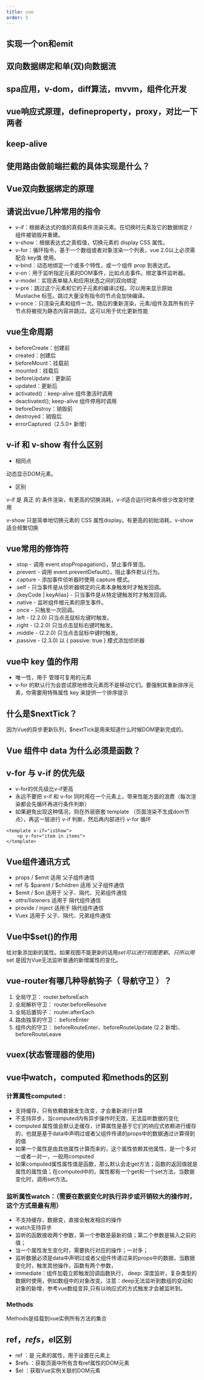 ```yaml
---
title: vue
order: 5
---
```


## 实现一个on和emit
## 双向数据绑定和单(双)向数据流
## spa应用，v-dom，diff算法，mvvm，组件化开发
## vue响应式原理，defineproperty，proxy，对比一下两者
## keep-alive
## 使用路由做前端拦截的具体实现是什么？
## Vue双向数据绑定的原理
## 请说出vue几种常用的指令
- v-if：根据表达式的值的真假条件渲染元素。在切换时元素及它的数据绑定 / 组件被销毁并重建。
- v-show：根据表达式之真假值，切换元素的 display CSS 属性。
- v-for：循环指令，基于一个数组或者对象渲染一个列表，vue 2.0以上必须需配合 key值 使用。
- v-bind：动态地绑定一个或多个特性，或一个组件 prop 到表达式。
- v-on：用于监听指定元素的DOM事件，比如点击事件。绑定事件监听器。
- v-model：实现表单输入和应用状态之间的双向绑定
- v-pre：跳过这个元素和它的子元素的编译过程。可以用来显示原始 Mustache 标签。跳过大量没有指令的节点会加快编译。
- v-once：只渲染元素和组件一次。随后的重新渲染，元素/组件及其所有的子节点将被视为静态内容并跳过。这可以用于优化更新性能

## vue生命周期
- beforeCreate：创建前
- created：创建后
- beforeMount：挂载前
- mounted：挂载后
- beforeUpdate：更新前
- updated：更新后
- activated()：keep-alive 组件激活时调用
- deactivated(); keep-alive 组件停用时调用
- beforeDestroy：销毁前
- destroyed：销毁后
- errorCaptured（2.5.0+ 新增）

## v-if 和 v-show 有什么区别
- 相同点

动态显示DOM元素。

- 区别

v-if 是 真正 的 条件渲染，有更高的切换消耗，v-if适合运行时条件很少改变时使用

v-show 只是简单地切换元素的 CSS 属性display。有更高的初始消耗，v-show适合频繁切换

## vue常用的修饰符
- .stop - 调用 event.stopPropagation()，禁止事件冒泡。
- .prevent - 调用 event.preventDefault()，阻止事件默认行为。
- .capture - 添加事件侦听器时使用 capture 模式。
- .self - 只当事件是从侦听器绑定的元素本身触发时才触发回调。
- .{keyCode | keyAlias} - 只当事件是从特定键触发时才触发回调。
- .native - 监听组件根元素的原生事件。
- .once - 只触发一次回调。
- .left - (2.2.0) 只当点击鼠标左键时触发。
- .right - (2.2.0) 只当点击鼠标右键时触发。
- .middle - (2.2.0) 只当点击鼠标中键时触发。
- .passive - (2.3.0) 以 { passive: true } 模式添加侦听器

## vue中 key 值的作用
- 唯一性，用于 管理可复用的元素
- v-for 的默认行为会尝试原地修改元素而不是移动它们。要强制其重新排序元素，你需要用特殊属性 key 来提供一个排序提示

## 什么是$nextTick？
因为Vue的异步更新队列，$nextTick是用来知道什么时候DOM更新完成的。

## Vue 组件中 data 为什么必须是函数？

## v-for 与 v-if 的优先级
- v-for的优先级比v-if更高
- 永远不要把 v-if 和 v-for 同时用在一个元素上，带来性能方面的浪费（每次渲染都会先循环再进行条件判断）
- 如果避免出现这种情况，则在外层嵌套 template （页面渲染不生成dom节点），再这一层进行 v-if 判断，然后再内部进行 v-for 循环

```
<template v-if="isShow">
    <p v-for="item in items">
</template>
```

## Vue组件通讯方式
- props / $emit 适用 父子组件通信
- ref 与 $parent / $children 适用 父子组件通信
- $emit / $on 适用于 父子、隔代、兄弟组件通信
- $attrs/$listeners 适用于 隔代组件通信
- provide / inject 适用于 隔代组件通信
- Vuex 适用于 父子、隔代、兄弟组件通信

## Vue中$set()的作用
给对象添加新的属性。如果视图不能更新的话用$set可以进行视图更新。只所以用$set 是因为Vue无法监听普通的新增属性的变化。

## vue-router有哪几种导航钩子（ 导航守卫 ）？
1. 全局守卫： router.beforeEach
1. 全局解析守卫： router.beforeResolve
1. 全局后置钩子： router.afterEach
1. 路由独享的守卫： beforeEnter
1. 组件内的守卫： beforeRouteEnter、beforeRouteUpdate (2.2 新增)、beforeRouteLeave

## vuex(状态管理器的使用)

## vue中watch，computed 和methods的区别
### 计算属性computed :
- 支持缓存，只有依赖数据发生改变，才会重新进行计算
- 不支持异步，当computed内有异步操作时无效，无法监听数据的变化
- computed 属性值会默认走缓存，计算属性是基于它们的响应式依赖进行缓存的，也就是基于data中声明过或者父组件传递的props中的数据通过计算得到的值
- 如果一个属性是由其他属性计算而来的，这个属性依赖其他属性，是一个多对一或者一对一，一般用computed
- 如果computed属性属性值是函数，那么默认会走get方法；函数的返回值就是属性的属性值；在computed中的，属性都有一个get和一个set方法，当数据变化时，调用set方法。

### 监听属性watch：（需要在数据变化时执行异步或开销较大的操作时，这个方式是最有用）
- 不支持缓存，数据变，直接会触发相应的操作
- watch支持异步
- 监听的函数接收两个参数，第一个参数是最新的值；第二个参数是输入之前的值；
- 当一个属性发生变化时，需要执行对应的操作；一对多；
- 监听数据必须是data中声明过或者父组件传递过来的props中的数据，当数据变化时，触发其他操作，函数有两个参数，
- immediate：组件加载立即触发回调函数执行， deep: 深度监听，复杂类型的数据时使用，例如数组中的对象改变。注意：deep无法监听到数组的变动和对象的新增，参考vue数组变异,只有以响应式的方式触发才会被监听到。

### Methods
Methods是挂载到vue实例所有方法的集合

## ref，$refs，$el区别
- ref ：是 元素的属性，用于设置在元素上
- $refs ：获取页面中所有含有ref属性的DOM元素
- $el ：获取Vue实例关联的DOM元素

## 
## 
## 
## 
## 
## 
## 
## 
## 
